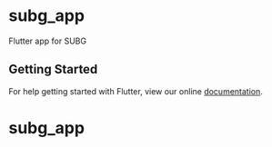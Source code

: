 # subg_app

Flutter app for SUBG

## Getting Started

For help getting started with Flutter, view our online
[documentation](https://flutter.io/).
# subg_app

